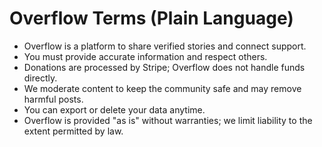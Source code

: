 # Overflow Terms (Plain Language)

- Overflow is a platform to share verified stories and connect support.
- You must provide accurate information and respect others.
- Donations are processed by Stripe; Overflow does not handle funds directly.
- We moderate content to keep the community safe and may remove harmful posts.
- You can export or delete your data anytime.
- Overflow is provided "as is" without warranties; we limit liability to the extent permitted by law.
